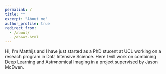 ```yaml
---
permalink: /
title: ""
excerpt: "About me"
author_profile: true
redirect_from: 
  - /about/
  - /about.html
---
```


Hi, I'm Matthijs and I have just started as a PhD student at UCL working on a reseach program in Data Intensive Science. Here I will work on combining Deep Learning and Astronomical Imaging in a project supervised by Jason McEwen. 